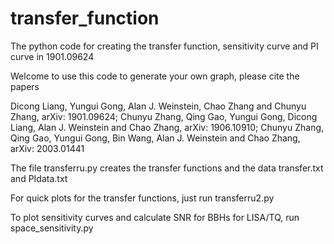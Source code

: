 # transfer_function
The python code for creating the transfer function, sensitivity curve and PI curve in 1901.09624

Welcome to use this code to generate your own graph, please cite the papers

Dicong Liang, Yungui Gong, Alan J. Weinstein, Chao Zhang and Chunyu Zhang, arXiv: 1901.09624;
Chunyu Zhang, Qing Gao, Yungui Gong, Dicong Liang, Alan J. Weinstein and Chao Zhang, arXiv: 1906.10910;
Chunyu Zhang, Qing Gao, Yungui Gong, Bin Wang, Alan J. Weinstein and Chao Zhang, arXiv: 2003.01441

The file transferru.py creates the transfer functions and the data transfer.txt and PIdata.txt

For quick plots for the transfer functions, just run transferru2.py

To plot sensitivity curves and calculate SNR for BBHs for LISA/TQ, run space_sensitivity.py
